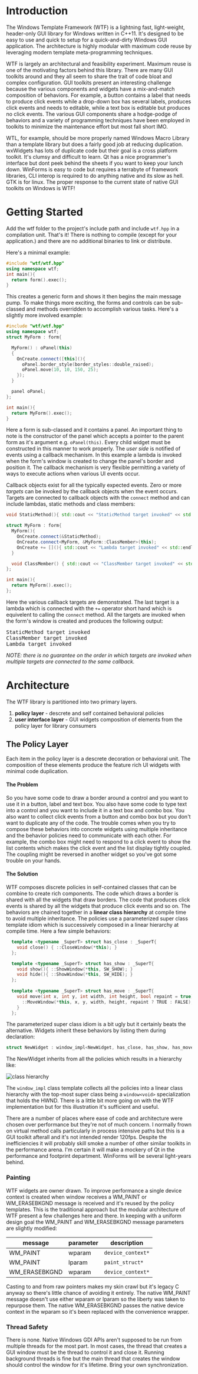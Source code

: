 # Introduction
The Windows Template Framework (WTF) is a lightning fast, light-weight, header-only GUI library for Windows written in C++11. It's designed to be easy to use and quick to setup for a quick-and-dirty Windows GUI application. The architecture is highly modular with maximum code reuse by leveraging modern template meta-programming techniques.

WTF is largely an architectural and feasibility experiment. Maximum reuse is one of the motivating factors behind this library. There are many GUI toolkits around and they all seem to share the trait of code bloat and complex configuration. GUI toolkits present an interesting challenge because the various components and widgets have a mix-and-match composition of behaviors.  For example, a button contains a label that needs to produce click events while a drop-down box has several labels, produces click events and needs to editable, while a text box is editable but produces no click events. The various GUI components share a hodge-podge of behaviors and a variety of programming techniques have been employed in toolkits to minimize the maintenance effort but most fall short IMO.

WTL, for example, should be more properly named Windows Macro Library than a template library but does a fairly good job at reducing duplication.  wxWidgets has lots of duplicate code but their goal is a cross platform toolkit.  It's clumsy and difficult to learn.  Qt has a nice programmer's interface but dont peek behind the sheets if you want to keep your lunch down. WinForms is easy to code but requires a terrabyte of framework libraries, CLI interop is required to do anything native and its slow as hell. GTK is for linux. The proper response to the current state of native GUI toolkits on Windows is WTF!


# Getting Started
Add the wtf folder to the project's include path and include `wtf.hpp` in a compilation unit. That's it! There is nothing to compile (except for your application.) and there are no additional binaries to link or distribute.

Here's a minimal example:

~~~cpp
#include "wtf/wtf.hpp"
using namespace wtf;
int main(){
  return form().exec();
}
~~~

This creates a generic form and shows it then begins the main message pump. To make things more exciting, the forms and controls can be sub-classed and methods overridden to accomplish various tasks.  Here's a slightly more involved example:

~~~cpp
#include "wtf/wtf.hpp"
using namespace wtf;
struct MyForm : form{

  MyForm() : oPanel(this)
  {
    OnCreate.connect([this](){ 
      oPanel.border_style(border_styles::double_raised);
      oPanel.move(10, 10, 150, 25);
    });
  }

  panel oPanel;
};

int main(){
  return MyForm().exec();
}

~~~

Here a form is sub-classed and it contains a panel. An important thing to note is the constructor of the panel which accepts a pointer to the parent form as it's argument e.g. `oPanel(this)`. Every child widget must be constructed in this manner to work properly. The _user side_ is notified of events using a callback mechanism. In this example a lambda is invoked when the form's window is created to change the panel's border and position it.  The callback mechanism is very flexible permitting a variety of ways to execute actions when various UI events occur.

Callback objects exist for all the typically expected events. Zero or more _targets_ can be invoked by the callback objects when the event occurs. Targets are connected to callback objects with the `connect` method and can include lambdas, static methods and class members:

~~~cpp
void StaticMethod(){ std::cout << "StaticMethod target invoked" << std::endl; }

struct MyForm : form{
  MyForm(){
    OnCreate.connect(&StaticMethod);
    OnCreate.connect<MyForm, &MyForm::ClassMember>(this);
    OnCreate += [](){ std::cout << "Lambda target invoked" << std::endl; };
  }

  void ClassMember() { std::cout << "ClassMember target invoked" << std::endl; }
};

int main(){ 
  return MyForm().exec(); 
};
~~~

Here the various callback targets are demonstrated. The last target is a lambda which is connected with the `+=` operator short hand which is equivelent to calling the `connect` method. All the targets are invoked when the form's window is created and produces the following output:
<pre>
StaticMethod target invoked
ClassMember target invoked
Lambda target invoked
</pre>
*NOTE: there is no guarantee on the order in which targets are invoked when multiple targets are connected to the same callback.*

# Architecture
The WTF library is partitioned into two primary layers.
1. __policy layer__ - descrete and self contained behavioral policies 
2. __user interface layer__ - GUI widgets composition of elements from the policy layer for library consumers

## The Policy Layer
Each item in the policy layer is a descrete decoration or behavioral unit. The composition of these elements produce the feature rich UI widgets with minimal code duplication.
#### The Problem
So you have some code to draw a border around a control and you want to use it in a button, label and text box. You also have some code to type text into a control and you want to include it in a text box and combo box. You also want to collect click events from a button and combo box but you don't want to duplicate any of the code. The trouble comes when you try to compose these behaviors into concrete widgets using multiple inheritance and the behavior policies need to communicate with each other.  For example, the combo box might need to respond to a click event to show the list contents which makes the click event and the list display tightly coupled. The coupling might be reversed in another widget so you've got some trouble on your hands.

#### The Solution
WTF composes discrete policies in self-contained classes that can be combine to create rich components. The code which draws a border is shared with all the widgets that draw borders.  The code that produces click events is shared by all the widgets that produce click events and so on. The behaviors are chained together in a __linear class hierarchy__ at compile time to avoid multiple inheritance.  The policies use a parameterized super class template idiom which is successively composed in a linear hierarchy at compile time. Here a few simple behaviors:

~~~cpp
  template <typename _SuperT> struct has_close : _SuperT{
    void close() { ::CloseWindow(*this); }
  };

  template <typename _SuperT> struct has_show : _SuperT{
    void show(){ ::ShowWindow(*this, SW_SHOW); }
    void hide(){ ::ShowWindow(*this, SW_HIDE); }
  };
  
  template <typename _SuperT> struct has_move : _SuperT{
    void move(int x, int y, int width, int height, bool repaint = true){
      ::MoveWindow(*this, x, y, width, height, repaint ? TRUE : FALSE);
    }
  };
~~~

The parameterized super class idiom is a bit ugly but it certainly beats the alternative. Widgets inherit these behaviors by listing them during declaration:

~~~cpp
struct NewWidget : window_impl<NewWidget, has_close, has_show, has_move>...
~~~
The NewWidget inherits from all the policies which results in a hierarchy like:

![class hierarchy](docs/images/example_hierarchy_1.png)

The `window_impl` class template collects all the policies into a linear class hierarchy with the top-most super class being a `window<void>` specialization that holds the HWND. There is a little bit more going on with the WTF implementation but for this illustration it's sufficient and useful. 

There are a number of places where ease of code and architecture were chosen over performance but they're not of much concern.  I normally frown on virtual method calls particularly in process intensive paths but this is a GUI toolkit afterall and it's not intended render 120fps. Despite the inefficiencies it will probably skill smoke a number of other similar toolkits in the performance arena. I'm certain it will make a mockery of Qt in the performance and footprint department.  WinForms will be several light-years behind.



### Painting
WTF widgets are owner drawn. To improve performance a single device context is created when window receives a WM_PAINT or WM_ERASEBKGND message is received and it's reused by the policy templates. This is the traditional approach but the modular architecture of WTF present a few challenges here and there. In keeping with a uniform design goal the WM_PAINT and WM_ERASEBKGND message parameters are slightly modified:

|  message  |  parameter  |  description  |
|-----------|-------------|---------------|
| WM_PAINT | wparam | `device_context*`|
| WM_PAINT | lparam | `paint_struct*` |
| WM_ERASEBKGND | wparam |`device_context*`|

Casting to and from raw pointers makes my skin crawl but it's legacy C anyway so there's little chance of avoiding it entirely. The native WM_PAINT message doesn't use either wparam or lparam so the liberty was taken to repurpose them. The native WM_ERASEBKGND passes the native device context in the wparam so it's been replaced with the convenience wrapper.

### Thread Safety
There is none. Native Windows GDI APIs aren't supposed to be run from multiple threads for the most part. In most cases, the thread that creates a GUI window must be the thread to control it and close it. Running background threads is fine but the main thread that creates the window should control the window for it's lifetime.  Bring your own synchronization.
